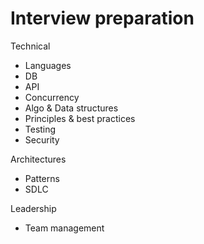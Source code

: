 # Interview preparation

Technical
- Languages
- DB
- API
- Concurrency
- Algo & Data structures
- Principles & best practices
- Testing
- Security
  
Architectures
- Patterns
- SDLC

Leadership
- Team management

